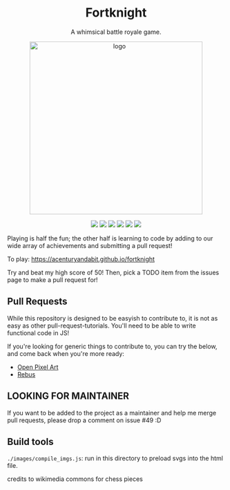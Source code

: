 <div align="center">
<h1>Fortknight</h1>
<p>A whimsical battle royale game.</p>
<img src="https://user-images.githubusercontent.com/69604121/194764716-57497133-4bb9-44f1-b4f4-2279490e587b.png" alt="logo" height="400px" />

<a aria-label="last commit" href="https://github.com/acenturyandabit/fortknight/commits"><img src="https://img.shields.io/github/last-commit/acenturyandabit/fortknight.svg"></a>
<a aria-label="contributors graph" href="https://github.com/acenturyandabit/fortknight/graphs/contributors"><img src="https://img.shields.io/github/contributors/acenturyandabit/fortknight.svg"></a>
<a href="https://github.com/acenturyandabit/fortknight/pulse"><img src="https://img.shields.io/github/commit-activity/m/acenturyandabit/fortknight"></a>
<a href="https://acenturyandabit.github.io/fortknight"><img src="https://img.shields.io/website?down_message=offline&up_message=online&url=https%3A%2F%2Facenturyandabit.github.io%2Ffortknight"></a>
<a aria-label="license" href="https://github.com/acenturyandabit/fortknight/LICENSE"><img src="https://img.shields.io/github/license/acenturyandabit/fortknight.svg"></a>
<img src="https://img.shields.io/tokei/lines/github/acenturyandabit/fortknight">
</div>

Playing is half the fun; the other half is learning to code by adding to our wide array of achievements and submitting a pull request!

To play: https://acenturyandabit.github.io/fortknight

Try and beat my high score of 50! Then, pick a TODO item from the issues page to make a pull request for!

## Pull Requests
While this repository is designed to be easyish to contribute to, it is not as easy as other pull-request-tutorials. You'll need to be able to write functional code in JS!

If you're looking for generic things to contribute to, you can try the below, and come back when you're more ready:
- [Open Pixel Art](https://github.com/twilio-labs/open-pixel-art)
- [Rebus](https://github.com/ollelauribostrom/rebus)

## LOOKING FOR MAINTAINER
If you want to be added to the project as a maintainer and help me merge pull requests, please drop a comment on issue #49 :D


## Build tools
`./images/compile_imgs.js`: run in this directory to preload svgs into the html file.

credits to wikimedia commons for chess pieces

